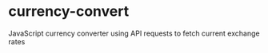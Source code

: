 # currency-convert
JavaScript currency converter using API requests to fetch current exchange rates
